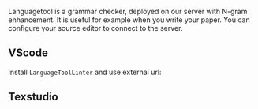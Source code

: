 Languagetool is a grammar checker, deployed on our server with N-gram enhancement.
It is useful for example when you write your paper.
You can configure your source editor to connect to the server.

## VScode
Install `LanguageToolLinter` and use external url:

## Texstudio
